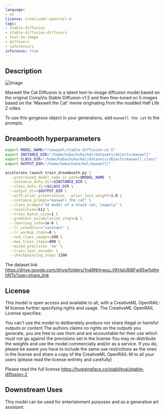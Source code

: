 ```yaml
---
language:
- en
license: creativeml-openrail-m
tags:
- stable-diffusion
- stable-diffusion-diffusers
- text-to-image
- diffusers
- safetensors
inference: true
---
```


## Description

![Image](https://lh3.googleusercontent.com/pNDBY_yT1avLs6ycAVA9g61bOlb3C3RHbPBLvw4xM8o1sIp1GtyqR8HCMnoJ5xqSrlQ=w2400)

Maxwell the Cat Diffusion is a latent text-to-image diffusion model based on the original CompVis Stable Diffusion v1.5 and then fine-tuned on 5 images based on the 'Maxwell the Cat' meme originating from the modded Half Life 2 video.

To use this gorgeous object in your generations, add `maxwell the cat` to the prompts.

## Dreambooth hyperparameters

```sh
export MODEL_NAME="runwayml/stable-diffusion-v1-5"
export INSTANCE_DIR="/home/kabachuha/kml/datasets/objects/maxwell"
export CLASS_DIR="/home/kabachuha/kml/datasets/objects/maxwell_class"
export OUTPUT_DIR="/home/kabachuha/kml/maxwell/"

accelerate launch train_dreambooth.py \
  --pretrained_model_name_or_path=$MODEL_NAME  \
  --instance_data_dir=$INSTANCE_DIR \
  --class_data_dir=$CLASS_DIR \
  --output_dir=$OUTPUT_DIR \
  --with_prior_preservation --prior_loss_weight=1.0 \
  --instance_prompt="maxwell the cat" \
  --class_prompt="3d model of a black cat, lowpoly" \
  --resolution=512 \
  --train_batch_size=1 \
  --gradient_accumulation_steps=1 \
  --learning_rate=1e-6 \
  --lr_scheduler="constant" \
  --lr_warmup_steps=0 \
  --num_class_images=200 \
  --max_train_steps=800 \
  --mixed_precision 'no' \
  --train_text_encoder \
  --checkpointing_steps 1200
```

The dataset link https://drive.google.com/drive/folders/1nd8NHrwuu_VKHaU8iBFw95w1iqfmhNTo?usp=share_link

## License

This model is open access and available to all, with a CreativeML OpenRAIL-M license further specifying rights and usage. The CreativeML OpenRAIL License specifies:

You can't use the model to deliberately produce nor share illegal or harmful outputs or content
The authors claims no rights on the outputs you generate, you are free to use them and are accountable for their use which must not go against the provisions set in the license
You may re-distribute the weights and use the model commercially and/or as a service. If you do, please be aware you have to include the same use restrictions as the ones in the license and share a copy of the CreativeML OpenRAIL-M to all your users (please read the license entirely and carefully)

Please read the full license https://huggingface.co/stabilityai/stable-diffusion-2

## Downstream Uses

This model can be used for entertainment purposes and as a generative art assistant.

